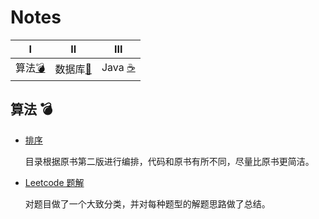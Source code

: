 # Notes

|Ⅰ| Ⅱ| Ⅲ |
| :---------: | :---------: | :---------: |
| 算法[:bomb:](#算法-bomb)|数据库[:closed_book:](#数据库-closed_book)| Java [:coffee:](#java-coffee)|

## 算法 :bomb:

- [排序](https://github.com/Bihanghang/Notes/notes/排序.md)

  目录根据原书第二版进行编排，代码和原书有所不同，尽量比原书更简洁。

- [Leetcode 题解](https://github.com/Bihanghang/Notes/notes/leetcode.md)

  对题目做了一个大致分类，并对每种题型的解题思路做了总结。
